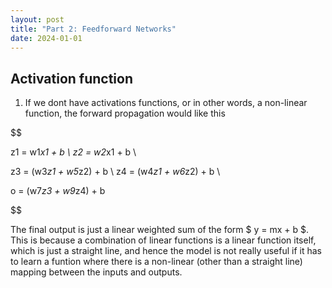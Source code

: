```yaml
---
layout: post
title: "Part 2: Feedforward Networks"
date: 2024-01-01
---
```


## Activation function

1. If we dont have activations functions, or in other words, a non-linear function, the forward propagation would like this 

$$ 

z1 = w1*x1 + b \\
z2 = w2*x1 + b \\

z3 = (w3*z1 + w5*z2) + b \\
z4 = (w4*z1 + w6*z2) + b \\

o = (w7*z3 + w9*z4) + b 

$$

The final output is just a linear weighted sum of the form $ y = mx + b $. This is because a combination of linear functions is a linear function itself, which is just a straight line, and hence the model is not really useful if it has to learn a funtion where there is a non-linear (other than a straight line) mapping between the inputs and outputs. 